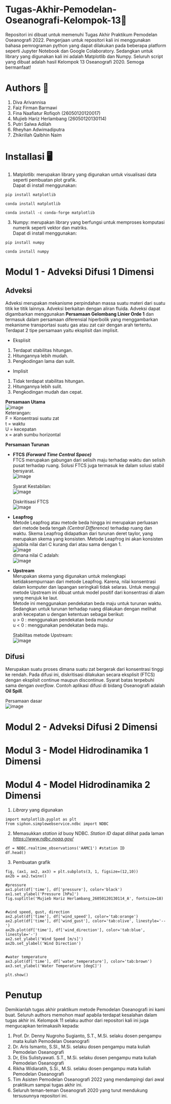 # Tugas-Akhir-Pemodelan-Oseanografi-Kelompok-13🌊
Repositori ini dibuat untuk memenuhi Tugas Akhir Praktikum Pemodelan Oseanografi 2022. Pengerjaan untuk repositori kali ini menggunakan bahasa pemrograman python yang dapat dilakukan pada beberapa platform seperti Jupyter Notebook dan Google Colaboratory. Sedangkan untuk library yang digunakan kali ini adalah Matplotlib dan Numpy. Seluruh script yang dibuat adalah hasil Kelompok 13 Oseanografi 2020. Semoga bermanfaat!
# Authors 👥
1. Diva Arivannisa
2. Faiz Firman Barmawi
3. Fina Naafiatur Rofiqoh (26050120120017)
4. Mujieb Hariz Herlambang (26050120130114)
5. Putri Salwa Adilah
6. Rheyhan Adwimadiputra
7. Zhikrillah Qalbhin Naim
# Installasi 🖥️
1. Matplotlib: merupakan library yang digunakan untuk visualisasi data seperti pembuatan plot grafik.\
Dapat di install menggunakan:
```
pip install matplotlib
```
```
conda install matplotlib
```
```
conda install -c conda-forge matplotlib
```
3. Numpy: merupakan library yang berfungsi untuk memproses komputasi numerik seperti vektor dan matriks.\
Dapat di install menggunakan:
```
pip install numpy
```
```
conda install numpy
```
# Modul 1 - Adveksi Difusi 1 Dimensi
## Adveksi
Adveksi merupakan mekanisme perpindahan massa suatu materi dari suatu titik ke titik lainnya. Adveksi berkaitan dengan aliran fluida. Adveksi dapat digambarkan menggunakan **Persamaan Gelombang Linier Orde 1** dan termasuk dalam persamaan diferensial hiperbolik yang menggambarkan mekanisme transportasi suatu gas atau zat cair dengan arah tertentu. Terdapat 2 tipe persamaan yaitu eksplisit dan implisit.
* Eksplisit
1. Terdapat stabilitas hitungan.
2. Hitungannya lebih mudah.
3. Pengkodingan lama dan sulit.
* Implisit
1. Tidak terdapat stabilitas hitungan.
2. Hitungannya lebih sulit.
3. Pengkodingan mudah dan cepat.

**Persamaan Utama**\
![image](https://user-images.githubusercontent.com/106014055/169699063-e2c71dbc-e757-40e0-80d9-7b419cb727bd.png)\
Keterangan:\
F = Konsentrasi suatu zat\
t = waktu\
U = kecepatan\
x = arah sumbu horizontal

**Persamaan Turunan**
* **FTCS _(Forward Time Central Space)_**\
  FTCS merupakan gabungan dari selisih maju terhadap waktu dan selisih pusat terhadap ruang. Solusi FTCS juga termasuk ke dalam solusi stabil bersyarat.\
  ![image](https://user-images.githubusercontent.com/106014055/169700950-1df4f8d5-fcac-4b25-9c0e-60a3d1ab0d27.png)

  Syarat Kestabilan:\
  ![image](https://user-images.githubusercontent.com/106014055/169700736-3e7b36f3-d4a6-4c14-a3c7-cacc25e14985.png)
  
  Diskritisasi FTCS\
  ![image](https://user-images.githubusercontent.com/106014055/169703085-3ac5df99-8c84-4b5d-97b9-234f70285584.png)

* **Leapfrog**\
  Metode Leapfrog atau metode beda hingga ini merupakan perluasan dari metode beda tengah _(Central Difference)_ terhadap ruang dan waktu. Skema Leapfrog didapatkan dari turunan deret taylor, yang merupakan skema yang konsisten. Metode Leapfrog ini akan konsisten apabila nilai dari C kurang dari atau sama dengan 1.\
 ![image](https://user-images.githubusercontent.com/106014055/169701321-e18b53b2-dde3-451c-9ef4-e32533818dbe.png)\
 dimana nilai C adalah:\
 ![image](https://user-images.githubusercontent.com/106014055/169701393-349dc247-3f2d-4368-a458-d20d75125082.png)
 
* **Upstream**\
  Merupakan skema yang digunakan untuk melengkapi ketidaksempurnaan dari metode Leapfrog. Karena, nilai konsentrasi dalam komputer dan lapangan seringkali tidak selaras. Untuk menguji metode Upstream ini dibuat untuk model positif dari konsentrasi di alam yang merujuk ke laut.\
  Metode ini menggunakan pendekatan beda maju untuk turunan waktu. Sedangkan untuk turunan terhadap ruang dilakukan dengan melihat arah kecepatan u dengan ketentuan sebagai berikut:\
  u > 0 : menggunakan pendekatan beda mundur\
  u < 0 : menggunakan pendekatan beda maju.
  
  Stabilitas metode Upstream:\
  ![image](https://user-images.githubusercontent.com/106014055/169701969-1648c443-e085-4e64-971a-f81d2d491673.png)

## Difusi
Merupakan suatu proses dimana suatu zat bergerak dari konsentrasi tinggi ke rendah. Pada difusi ini, diskritisasi dilakukan secara eksplisit (FTCS) dengan eksplisit continue maupun discontinue. Syarat batas terpebuhi sama dengan *overflow*.
Contoh aplikasi difusi di bidang Oseanografi adalah **Oil Spill**.

Persamaan dasar\
![image](https://user-images.githubusercontent.com/106014055/169703386-c7c24ec5-63b4-4cf7-a0d7-5fc69466d685.png)


# Modul 2 - Adveksi Difusi 2 Dimensi

# Modul 3 - Model Hidrodinamika 1 Dimensi

# Modul 4 - Model Hidrodinamika 2 Dimensi

1. _Library_ yang digunakan
```
import matplotlib.pyplot as plt
from siphon.simplewebservice.ndbc import NDBC
```
2. Memasukkan _station id_ buoy NDBC. _Station ID_ dapat dilihat pada laman _https://www.ndbc.noaa.gov/_
```
df = NDBC.realtime_observations('AAMC1') #station ID
df.head()
```
3. Pembuatan grafik
```
fig, (ax1, ax2, ax3) = plt.subplots(3, 1, figsize=(12,10))
ax2b = ax2.twinx()

#pressure
ax1.plot(df['time'], df['pressure'], color='black')
ax1.set_ylabel('Pressure [hPa]')
fig.suptitle('Mujieb Hariz Herlambang_26050120130114_A', fontsize=18)


#wind speed, gust, direction
ax2.plot(df['time'], df['wind_speed'], color='tab:orange')
ax2.plot(df['time'], df['wind_gust'], color='tab:olive', linestyle='--')
ax2b.plot(df['time'], df['wind_direction'], color='tab:blue', linestyle='-')
ax2.set_ylabel('Wind Speed [m/s]')
ax2b.set_ylabel('Wind Direction')


#water temperature
ax3.plot(df['time'], df['water_temperature'], color='tab:brown')
ax3.set_ylabel('Water Temperature [degC]')

plt.show()
```

# Penutup
Demikianlah tugas akhir praktikum metode Pemodelan Oseanografi ini kami buat. Seluruh authors memohon maaf apabila terdapat kesalahan dalam tugas akhir ini. Kelompok 11 selaku author dari repositori kali ini juga mengucapkan terimakasih kepada:
1. Prof. Dr. Denny Nugroho Sugianto, S.T., M.Si. selaku dosen pengampu mata kuliah Pemodelan Oseanografi
2. Dr. Aris Ismanto, S.SI., M.Si. selaku dosen pengampu mata kuliah Pemodelan Oseanografi
3. Dr, Elis Sulistyawati. S.T., M.Si. selaku dosen pengampu mata kuliah Pemodelan Oseanografi
4. Rikha Widiaratih, S.Si., M.Si. selaku dosen pengampu mata kuliah Pemodelan Oseanografi
5. Tim Asisten Pemodelan Oseanografi 2022 yang mendampingi dari awal praktikum sampai tugas akhir ini.
6. Seluruh teman-teman Oseanografi 2020 yang turut mendukung tersusunnya repositori ini.

